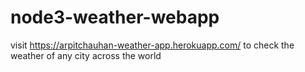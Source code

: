 # node3-weather-webapp

visit https://arpitchauhan-weather-app.herokuapp.com/ to check the weather of any city across the world
